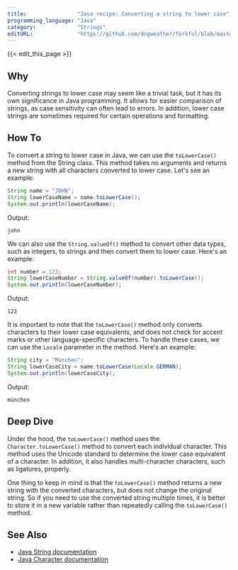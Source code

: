 ```yaml
---
title:                "Java recipe: Converting a string to lower case"
programming_language: "Java"
category:             "Strings"
editURL:              "https://github.com/dogweather/forkful/blob/master/content/en/java/converting-a-string-to-lower-case.md"
---
```


{{< edit_this_page >}}

## Why

Converting strings to lower case may seem like a trivial task, but it has its own significance in Java programming. It allows for easier comparison of strings, as case sensitivity can often lead to errors. In addition, lower case strings are sometimes required for certain operations and formatting.

## How To

To convert a string to lower case in Java, we can use the `toLowerCase()` method from the String class. This method takes no arguments and returns a new string with all characters converted to lower case. Let's see an example:

```Java
String name = "JOHN";
String lowerCaseName = name.toLowerCase();
System.out.println(lowerCaseName);
```
Output:
```
john
```

We can also use the `String.valueOf()` method to convert other data types, such as integers, to strings and then convert them to lower case. Here's an example:

```Java
int number = 123;
String lowerCaseNumber = String.valueOf(number).toLowerCase();
System.out.println(lowerCaseNumber);
```
Output:
```
123
```

It is important to note that the `toLowerCase()` method only converts characters to their lower case equivalents, and does not check for accent marks or other language-specific characters. To handle these cases, we can use the `Locale` parameter in the method. Here's an example:

```Java
String city = "München";
String lowerCaseCity = name.toLowerCase(Locale.GERMAN);
System.out.println(lowerCaseCity);
```
Output:
```
münchen
```

## Deep Dive

Under the hood, the `toLowerCase()` method uses the `Character.toLowerCase()` method to convert each individual character. This method uses the Unicode standard to determine the lower case equivalent of a character. In addition, it also handles multi-character characters, such as ligatures, properly.

One thing to keep in mind is that the `toLowerCase()` method returns a new string with the converted characters, but does not change the original string. So if you need to use the converted string multiple times, it is better to store it in a new variable rather than repeatedly calling the `toLowerCase()` method.

## See Also

- [Java String documentation](https://docs.oracle.com/javase/8/docs/api/java/lang/String.html)
- [Java Character documentation](https://docs.oracle.com/javase/8/docs/api/java/lang/Character.html)